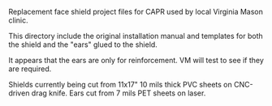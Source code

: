 Replacement face shield project files for CAPR used by local Virginia Mason clinic.

This directory include the original installation manual and templates for both the shield and the "ears" glued to the shield.

It appears that the ears are only for reinforcement.    VM will test to see if they are required.

Shields currently being cut from 11x17" 10 mils thick PVC sheets on CNC-driven drag knife.    Ears cut from 7 mils PET sheets on laser.
